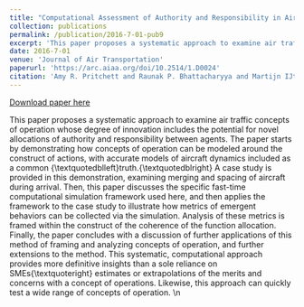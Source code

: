 ```yaml
---
title: "Computational Assessment of Authority and Responsibility in Air Traffic Concepts of Operation"
collection: publications
permalink: /publication/2016-7-01-pub9
excerpt: 'This paper proposes a systematic approach to examine air traffic concepts of operation whose degree of innovation includes the potential for novel allocations of authority and responsibility between agents. The paper starts by demonstrating how concepts of operation can be modeled around the construct of actions, with accurate models of aircraft dynamics included as a common \{\textquotedblleft\}truth.\{\textquotedblright\} A case study is provided in this demonstration, examining merging and spacing of aircraft during arrival. Then, this paper discusses the specific fast-time computational simulation framework used here, and then applies the framework to the case study to illustrate how metrics of emergent behaviors can be collected via the simulation. Analysis of these metrics is framed within the construct of the coherence of the function allocation. Finally, the paper concludes with a discussion of further applications of this method of framing and analyzing concepts of operation, and further extensions to the method. This systematic, computational approach provides more definitive insights than a sole reliance on SMEs\{\textquoteright\} estimates or extrapolations of the merits and concerns with a concept of operations. Likewise, this approach can quickly test a wide range of concepts of operation. \n'
date: 2016-7-01
venue: 'Journal of Air Transportation'
paperurl: 'https://arc.aiaa.org/doi/10.2514/1.D0024'
citation: 'Amy R. Pritchett and Raunak P. Bhattacharyya and Martijn IJtsma (2016). Computational Assessment of Authority and Responsibility in Air Traffic Concepts of Operation. In Journal of Air Transportation'
---
```


<a href='https://arc.aiaa.org/doi/10.2514/1.D0024'>Download paper here</a>

This paper proposes a systematic approach to examine air traffic concepts of operation whose degree of innovation includes the potential for novel allocations of authority and responsibility between agents. The paper starts by demonstrating how concepts of operation can be modeled around the construct of actions, with accurate models of aircraft dynamics included as a common \{\textquotedblleft\}truth.\{\textquotedblright\} A case study is provided in this demonstration, examining merging and spacing of aircraft during arrival. Then, this paper discusses the specific fast-time computational simulation framework used here, and then applies the framework to the case study to illustrate how metrics of emergent behaviors can be collected via the simulation. Analysis of these metrics is framed within the construct of the coherence of the function allocation. Finally, the paper concludes with a discussion of further applications of this method of framing and analyzing concepts of operation, and further extensions to the method. This systematic, computational approach provides more definitive insights than a sole reliance on SMEs\{\textquoteright\} estimates or extrapolations of the merits and concerns with a concept of operations. Likewise, this approach can quickly test a wide range of concepts of operation. \n
